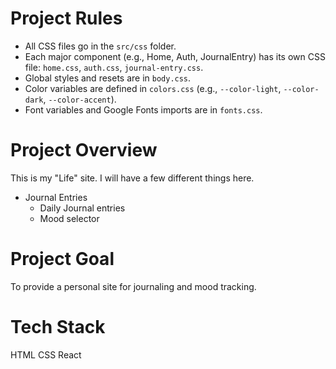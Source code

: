 # Project Rules

- All CSS files go in the `src/css` folder.
- Each major component (e.g., Home, Auth, JournalEntry) has its own CSS file: `home.css`, `auth.css`, `journal-entry.css`.
- Global styles and resets are in `body.css`.
- Color variables are defined in `colors.css` (e.g., `--color-light`, `--color-dark`, `--color-accent`).
- Font variables and Google Fonts imports are in `fonts.css`.

# Project Overview

This is my "Life" site. I will have a few different things here.
- Journal Entries
    - Daily Journal entries
    - Mood selector

# Project Goal

To provide a personal site for journaling and mood tracking.

# Tech Stack

HTML
CSS
React